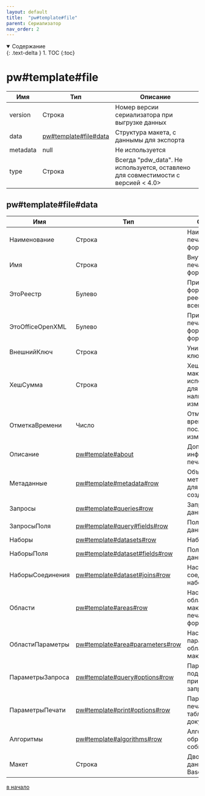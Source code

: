 ```yaml
---
layout: default
title:  "pw#template#file"
parent: Сериализатор
nav_order: 2
---
```


<details open markdown="block">
  <summary>
    Содержание
  </summary>
  {: .text-delta }
1. TOC
{:toc}
</details>

# pw#template#file

| Имя | Тип | Описание |
|--|--|--|
| version   | Строка | Номер версии сериализатора при выгрузке данных |
| data      | [pw#template#file#data][1] | Структура макета, с даннымы для экспорта |
| metadata  | null | Не используется |
| type      | Строка | Всегда "pdw_data". Не используется, оставлено для совместимости с версией < 4.0> |

## pw#template#file#data

| Имя | Тип | Описание |
|--|--|--|
| Наименование          | Строка | Наименование печатной формы |
| Имя                   | Строка | Внутреннее имя печатной формы |
| ЭтоРеестр             | Булево | Признак формирования реестра (по всем ссылкам) |
| ЭтоOfficeOpenXML      | Булево | Признак печатной формы в формате *.docx |
| ВнешнийКлюч           | Строка | Уникальный ключ макета |
| ХешСумма              | Строка | Хеш сумма макета, используется для контроля наличия изменений |
| ОтметкаВремени        | Число | Отметка о времени последнего изменения |
| Описание              | [pw#template#about][21] | Дополнительная информация о печатной форме |
| Метаданные            | [pw#template#metadata#row][22] | Объекты метаданных, для которых создан макет |
| Запросы               | [pw#template#queries#row][23] | Запросы к данным |
| ЗапросыПоля           | [pw#template#query#fields#row][24] | Поля запросов данных |
| Наборы                | [pw#template#datasets#row][25] | Наборы данных |
| НаборыПоля            | [pw#template#dataset#fields#row][26] | Поля наборов данных |
| НаборыСоединения      | [pw#template#dataset#joins#row][29] | Настройки соединения наборов |
| Области               | [pw#template#areas#row][30] | Настройки областей макета печатной формы |
| ОбластиПараметры      | [pw#template#area#parameters#row][31] | Настройки параметров областей макета |
| ПараметрыЗапроса      | [pw#template#query#options#row][33] | Параметры для подстановки при выполнении запросов |
| ПараметрыПечати       | [pw#template#print#options#row][34] | Параметры печати для табличного документа |
| Алгоритмы             | [pw#template#algorithms#row][35] | Алгоритмы обработки событий макета |
| Макет                 | Строка | Двоичные данные формата Base 16 (Hex) |

[в начало][0]


[0]: #pwtemplatefile
[1]: #pwtemplatefiledata

[21]: pw_template.html#pwtemplateabout
[22]: pw_template.html#pwtemplatemetadatarow
[23]: pw_template.html#pwtemplatequeriesrow
[24]: pw_template.html#pwtemplatequeryfieldsrow
[25]: pw_template.html#pwtemplatedatasetsrow
[26]: pw_template.html#pwtemplatedatasetfieldsrow
[29]: pw_template.html#pwtemplatedatasetjoinsrow
[30]: pw_template.html#pwtemplateareasrow
[31]: pw_template.html#pwtemplateareaparametersrow
[33]: pw_template.html#pwtemplatequeryoptionsrow
[34]: pw_template.html#pwtemplateprintoptionsrow
[35]: pw_template.html#pwtemplatealgorithmsrow